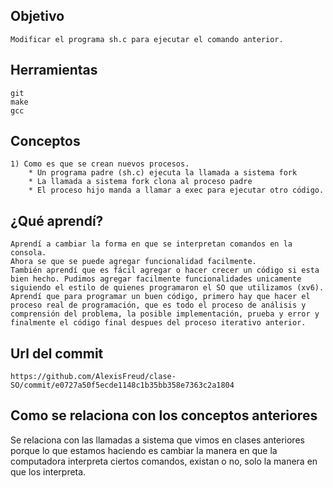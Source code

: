 ## Objetivo
~~~
Modificar el programa sh.c para ejecutar el comando anterior.
~~~

## Herramientas
~~~
git
make
gcc
~~~

## Conceptos
~~~
1) Como es que se crean nuevos procesos.
    * Un programa padre (sh.c) ejecuta la llamada a sistema fork
    * La llamada a sistema fork clona al proceso padre
    * El proceso hijo manda a llamar a exec para ejecutar otro código.
~~~

## ¿Qué aprendí?
~~~
Aprendí a cambiar la forma en que se interpretan comandos en la consola.
Ahora se que se puede agregar funcionalidad facilmente. 
También aprendí que es fácil agregar o hacer crecer un código si esta bien hecho. Pudimos agregar facilmente funcionalidades unicamente siguiendo el estilo de quienes programaron el SO que utilizamos (xv6).
Aprendí que para programar un buen código, primero hay que hacer el proceso real de programación, que es todo el proceso de análisis y comprensión del problema, la posible implementación, prueba y error y finalmente el código final despues del proceso iterativo anterior.
~~~

## Url del commit
~~~
https://github.com/AlexisFreud/clase-SO/commit/e0727a50f5ecde1148c1b35bb358e7363c2a1804
~~~

## Como se relaciona con los conceptos anteriores
Se relaciona con las llamadas a sistema que vimos en clases anteriores porque lo que estamos haciendo es cambiar la manera en que la computadora interpreta ciertos comandos, existan o no, solo la manera en que los interpreta.
